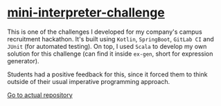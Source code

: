 # [mini-interpreter-challenge](https://gitlab.com/junaidzm13/lisp-language-parser-challenge)

This is one of the challenges I developed for my company's campus recruitment hackathon. It's built using `Kotlin`, `SpringBoot`, `GitLab CI` and `JUnit` (for automated testing). On top, I used `Scala` to develop my own solution for this challenge (can find it inside `ex-gen`, short for expression generator).

Students had a positive feedback for this, since it forced them to think outside of their usual imperative programming approach.

[Go to actual repository](https://gitlab.com/junaidzm13/lisp-language-parser-challenge)
